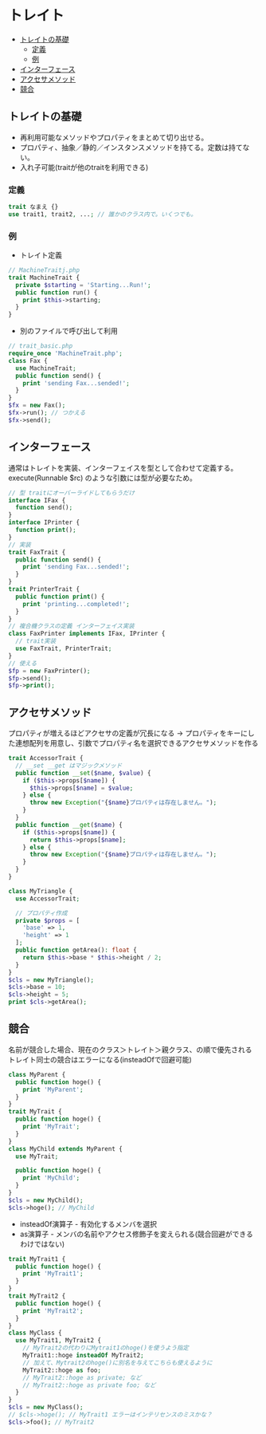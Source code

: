 # トレイト

- [トレイトの基礎](#トレイトの基礎)
  - [定義](#定義)
  - [例](#例)
- [インターフェース](#インターフェース)
- [アクセサメソッド](#アクセサメソッド)
- [競合](#競合)

## トレイトの基礎

* 再利用可能なメソッドやプロパティをまとめて切り出せる。
* プロパティ、抽象／静的／インスタンスメソッドを持てる。定数は持てない。
* 入れ子可能(traitが他のtraitを利用できる)

### 定義

```php
trait なまえ {}
use trait1, trait2, ...; // 誰かのクラス内で。いくつでも。
```

### 例

* トレイト定義

```php
// MachineTraitj.php
trait MachineTrait {
  private $starting = 'Starting...Run!';
  public function run() {
    print $this->starting;
  }
}
```

* 別のファイルで呼び出して利用

```php
// trait_basic.php
require_once 'MachineTrait.php';
class Fax {
  use MachineTrait;
  public function send() {
    print 'sending Fax...sended!';
  }
}
$fx = new Fax();
$fx->run(); // つかえる
$fx->send();
```

## インターフェース

通常はトレイトを実装、インターフェイスを型として合わせて定義する。
execute(Runnable $rc) のような引数には型が必要なため。

```php
// 型 traitにオーバーライドしてもらうだけ
interface IFax {
  function send();
}
interface IPrinter {
  function print();
}
// 実装
trait FaxTrait {
  public function send() {
    print 'sending Fax...sended!';
  }
}
trait PrinterTrait {
  public function print() {
    print 'printing...completed!';
  }
}
// 複合機クラスの定義 インターフェイス実装
class FaxPrinter implements IFax, IPrinter {
  // trait実装
  use FaxTrait, PrinterTrait;
}
// 使える
$fp = new FaxPrinter();
$fp->send();
$fp->print();
```

## アクセサメソッド

プロパティが増えるほどアクセサの定義が冗長になる
-> プロパティをキーにした連想配列を用意し、引数でプロパティ名を選択できるアクセサメソッドを作る

```php
trait AccessorTrait {
  // __set __get はマジックメソッド
  public function __set($name, $value) {
    if ($this->props[$name]) {
      $this->props[$name] = $value;
    } else {
      throw new Exception("{$name}プロパティは存在しません。");
    }
  }
  public function __get($name) {
    if ($this->props[$name]) {
      return $this->props[$name];
    } else {
      throw new Exception("{$name}プロパティは存在しません。");
    }
  }
}

class MyTriangle {
  use AccessorTrait;

  // プロパティ作成
  private $props = [
    'base' => 1,
    'height' => 1
  ];
  public function getArea(): float {
    return $this->base * $this->height / 2;
  }
}
$cls = new MyTriangle();
$cls->base = 10;
$cls->height = 5;
print $cls->getArea();
```

## 競合

名前が競合した場合、現在のクラス＞トレイト＞親クラス、の順で優先される
トレイト同士の競合はエラーになる(insteadOfで回避可能)

```php
class MyParent {
  public function hoge() {
    print 'MyParent';
  }
}
trait MyTrait {
  public function hoge() {
    print 'MyTrait';
  }
}
class MyChild extends MyParent {
  use MyTrait;

  public function hoge() {
    print 'MyChild';
  }
}
$cls = new MyChild();
$cls->hoge(); // MyChild
```

* insteadOf演算子
\- 有効化するメンバを選択
* as演算子
\- メンバの名前やアクセス修飾子を変えられる(競合回避ができるわけではない)

```php
trait MyTrait1 {
  public function hoge() {
    print 'MyTrait1';
  }
}
trait MyTrait2 {
  public function hoge() {
    print 'MyTrait2';
  }
}
class MyClass {
  use MyTrait1, MyTrait2 {
    // MyTrait2の代わりにMytrait1のhoge()を使うよう指定
    MyTrait1::hoge insteadOf MyTrait2;
    // 加えて、Mytrait2のhoge()に別名を与えてこちらも使えるように
    MyTrait2::hoge as foo;
    // MyTrait2::hoge as private; など
    // MyTrait2::hoge as private foo; など
  }
}
$cls = new MyClass();
// $cls->hoge(); // MyTrait1 エラーはインテリセンスのミスかな？
$cls->foo(); // MyTrait2
```